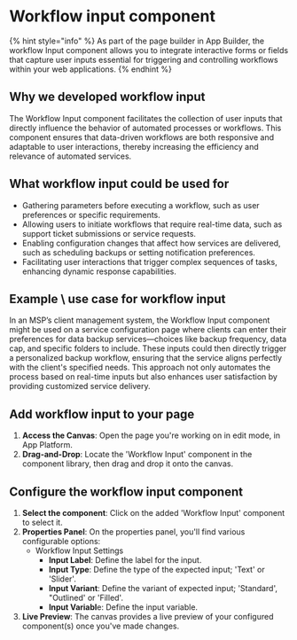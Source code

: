 # Workflow input component

{% hint style="info" %}
As part of the page builder in App Builder, the workflow Input component allows you to integrate interactive forms or fields that capture user inputs essential for triggering and controlling workflows within your web applications.
{% endhint %}

## Why we developed workflow input

The Workflow Input component facilitates the collection of user inputs that directly influence the behavior of automated processes or workflows. This component ensures that data-driven workflows are both responsive and adaptable to user interactions, thereby increasing the efficiency and relevance of automated services.

## What workflow input could be used for

* Gathering parameters before executing a workflow, such as user preferences or specific requirements.
* Allowing users to initiate workflows that require real-time data, such as support ticket submissions or service requests.
* Enabling configuration changes that affect how services are delivered, such as scheduling backups or setting notification preferences.
* Facilitating user interactions that trigger complex sequences of tasks, enhancing dynamic response capabilities.

## **Example \ use case for workflow input**

In an MSP’s client management system, the Workflow Input component might be used on a service configuration page where clients can enter their preferences for data backup services—choices like backup frequency, data cap, and specific folders to include. These inputs could then directly trigger a personalized backup workflow, ensuring that the service aligns perfectly with the client's specified needs. This approach not only automates the process based on real-time inputs but also enhances user satisfaction by providing customized service delivery.

## Add workflow input to your page

1. **Access the Canvas**: Open the page you're working on in edit mode, in App Platform.
2. **Drag-and-Drop**: Locate the 'Workflow Input' component in the component library, then drag and drop it onto the canvas.

## Configure the workflow input component

1. **Select the component**: Click on the added 'Workflow Input' component to select it.
2. **Properties Panel**: On the properties panel, you'll find various configurable options:
   * Workflow Input Settings
     * **Input Label**: Define the label for the input.
     * **Input Type**: Define the type of the expected input; 'Text' or 'Slider'.
     * **Input Variant**: Define the variant of expected input; 'Standard', "Outlined' or 'Filled'.
     * **Input Variabl**e: Define the input variable.
3. **Live Preview**: The canvas provides a live preview of your configured component(s) once you've made changes.
